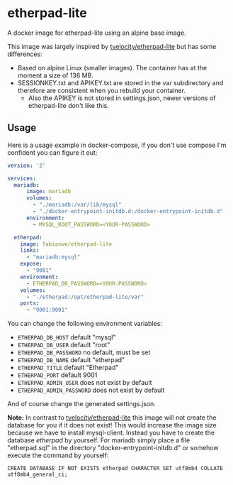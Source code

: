 # etherpad-lite
A docker image for etherpad-lite using an alpine base image.

This image was largely inspired by [tvelocity/etherpad-lite](https://hub.docker.com/r/tvelocity/etherpad-lite/) but has some differences:

 - Based on alpine Linux (smaller images). The container has at the moment a size of 136 MB.
 - SESSIONKEY.txt and APIKEY.txt are stored in the var subdirectory and therefore are consistent when you rebuild your container.
	 - Also the APIKEY is not stored in settings.json, newer versions of etherpad-lite don't like this.

## Usage
Here is a usage example in docker-compose, if you don't use compose I'm confident you can figure it out:

```yml
version: '2'

services:
  mariadb:
      image: mariadb
      volumes:
        - "./mariadb:/var/lib/mysql"
        - "./docker-entrypoint-initdb.d:/docker-entrypoint-initdb.d"
      environment:
        - MYSQL_ROOT_PASSWORD=<YOUR-PASSWORD>

  etherpad:
    image: fabianwe/etherpad-lite
    links:
      - "mariadb:mysql"
    expose:
      - "9001"
    environment:
      - ETHERPAD_DB_PASSWORD=<YOUR-PASSWORD>
    volumes:
      - "./etherpad:/opt/etherpad-lite/var"
    ports:
      - "9001:9001"
```

You can change the following environment variables:

 - `ETHERPAD_DB_HOST` default "mysql"
 - `ETHERPAD_DB_USER` default "root"
 - `ETHERPAD_DB_PASSWORD` no default, must be set
 - `ETHERPAD_DB_NAME` default "etherpad"
 - `ETHERPAD_TITLE` default "Etherpad"
 - `ETHERPAD_PORT` default 9001
 - `ETHERPAD_ADMIN_USER` does not exist by default
 - `ETHERPAD_ADMIN_PASSWORD` does not exist by default

And of course change the generated settings.json.

**Note:** In contrast to [tvelocity/etherpad-lite](https://hub.docker.com/r/tvelocity/etherpad-lite/) this image will not create the database for you if it does not exist! This would increase the image size because we have to install mysql-client.
Instead you have to create the database *etherpad* by yourself. For mariadb simply place a file "etherpad.sql" in the directory "docker-entrypoint-initdb.d" or somehow execute the command by yourself:
```mysql
CREATE DATABASE IF NOT EXISTS etherpad CHARACTER SET utf8mb4 COLLATE utf8mb4_general_ci;
```
